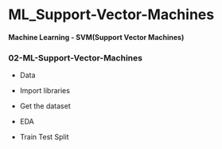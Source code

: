 # ML_Support-Vector-Machines

#### Machine Learning - SVM(Support Vector Machines)


### 02-ML-Support-Vector-Machines
- Data
  
- Import libraries

- Get the dataset

- EDA

- Train Test Split

